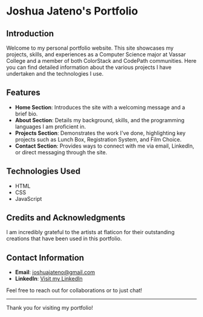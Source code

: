 # Joshua Jateno's Portfolio

## Introduction
Welcome to my personal portfolio website. This site showcases my projects, skills, and experiences as a Computer Science major at Vassar College and a member of both ColorStack and CodePath communities. Here you can find detailed information about the various projects I have undertaken and the technologies I use.

## Features
- **Home Section**: Introduces the site with a welcoming message and a brief bio.
- **About Section**: Details my background, skills, and the programming languages I am proficient in.
- **Projects Section**: Demonstrates the work I've done, highlighting key projects such as Lunch Box, Registration System, and Film Choice.
- **Contact Section**: Provides ways to connect with me via email, LinkedIn, or direct messaging through the site.

## Technologies Used
- HTML
- CSS
- JavaScript

## Credits and Acknowledgments
I am incredibly grateful to the artists at flaticon for their outstanding creations that have been used in this portfolio.

## Contact Information
- **Email**: joshuajateno@gmail.com
- **LinkedIn**: [Visit my LinkedIn](https://www.linkedin.com/in/joshuajateno)

Feel free to reach out for collaborations or to just chat!

---
Thank you for visiting my portfolio!
